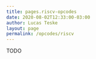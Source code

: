 ```yaml
---
title: pages.riscv-opcodes
date: 2020-08-02T12:33:00-03:00
author: Lucas Teske
layout: page
permalink: /opcodes/riscv
---
```


TODO